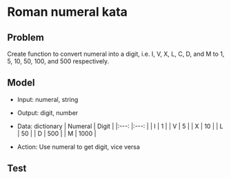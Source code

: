 # Roman numeral kata

## Problem

Create function to convert numeral into a digit, i.e. I, V, X, L, C, D, and M to 1, 5, 10, 50, 100, and 500 respectively.

## Model
- Input:  numeral, string
- Output: digit, number
- Data: dictionary
  | Numeral | Digit  |
  |:---:    |:---:   |
  | I | 1 |
  | V | 5 |
  | X | 10 |
  | L | 50 |
  | D | 500 |
  | M | 1000 |

- Action: Use numeral to get digit, vice versa

## Test
